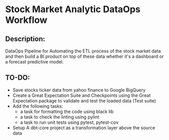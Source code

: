 # Stock Market Analytic DataOps Workflow

## Description:
DataOps Pipeline for Automating the ETL process of the stock market data and then build a BI product on top of these data whether it's a dashboard or a forecast predictive model.

## TO-DO:
- Save stocks ticker data from yahoo finance to Google BigQuery
- Create a Great Expectation Suite and Checkpoints using the Great Expectation package to validate and test the loaded data (Test suite)
- Add the following tasks:
    - a task for formatting the code using black lib
    - a task to check the linting using pylint
    - a task to run unit tests using pytest, pytest-cov
- Setup A dbt-core project as a transformation layer above the source data
